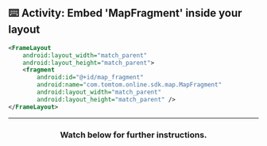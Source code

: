 ## :keyboard: Activity: Embed 'MapFragment' inside your layout

```xml
<FrameLayout
    android:layout_width="match_parent"
    android:layout_height="match_parent">
    <fragment
        android:id="@+id/map_fragment"
        android:name="com.tomtom.online.sdk.map.MapFragment"
        android:layout_width="match_parent"
        android:layout_height="match_parent" />
</FrameLayout>
```

<hr>
<h3 align="center">Watch below for further instructions.</h3>
